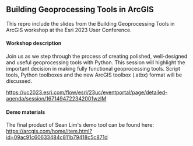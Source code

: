 ## Building Geoprocessing Tools in ArcGIS

This repro include the slides from the Building Geoprocessing Tools in ArcGIS workshop at the Esri 2023 User Conference.

#### Workshop description

Join us as we step through the process of creating polished, well-designed and useful geoprocessing tools with Python. This session will highlight the important decision in making fully functional geoprocessing tools. Script tools, Python toolboxes and the new ArcGIS toolbox (.atbx) format will be discussed.

https://uc2023.esri.com/flow/esri/23uc/eventportal/page/detailed-agenda/session/1671494722342001wzIM

#### Demo materials

The final product of Sean Lim's demo tool can be found here: https://arcgis.com/home/item.html?id=09ac91c60633484c811b79418c5c871d
